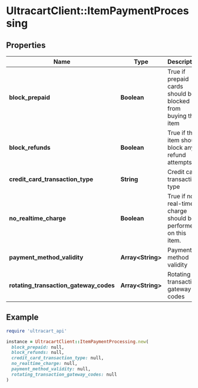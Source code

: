 # UltracartClient::ItemPaymentProcessing

## Properties

| Name | Type | Description | Notes |
| ---- | ---- | ----------- | ----- |
| **block_prepaid** | **Boolean** | True if prepaid cards should be blocked from buying this item | [optional] |
| **block_refunds** | **Boolean** | True if this item should block any refund attempts | [optional] |
| **credit_card_transaction_type** | **String** | Credit card transaction type | [optional] |
| **no_realtime_charge** | **Boolean** | True if no real-time charge should be performed on this item. | [optional] |
| **payment_method_validity** | **Array&lt;String&gt;** | Payment method validity | [optional] |
| **rotating_transaction_gateway_codes** | **Array&lt;String&gt;** | Rotating transaction gateway codes | [optional] |

## Example

```ruby
require 'ultracart_api'

instance = UltracartClient::ItemPaymentProcessing.new(
  block_prepaid: null,
  block_refunds: null,
  credit_card_transaction_type: null,
  no_realtime_charge: null,
  payment_method_validity: null,
  rotating_transaction_gateway_codes: null
)
```

